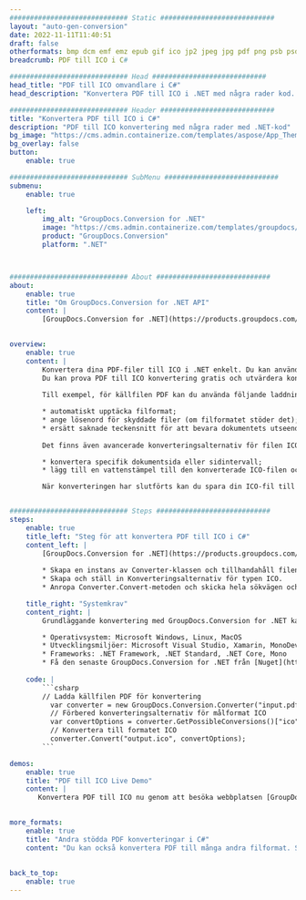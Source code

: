 ```yaml
---
############################# Static ############################
layout: "auto-gen-conversion"
date: 2022-11-11T11:40:51
draft: false
otherformats: bmp dcm emf emz epub gif ico jp2 jpeg jpg pdf png psb psd svg svgz tex tga tif tiff webp wmf wmz xps
breadcrumb: PDF till ICO i C#

############################# Head ############################
head_title: "PDF till ICO omvandlare i C#"
head_description: "Konvertera PDF till ICO i .NET med några rader kod. Använd GroupDocs Document Conversion API för att konvertera över 160 filformat."

############################# Header ############################
title: "Konvertera PDF till ICO i C#"
description: "PDF till ICO konvertering med några rader med .NET-kod"
bg_image: "https://cms.admin.containerize.com/templates/aspose/App_Themes/V3/images/bg/header1.png"
bg_overlay: false
button:
    enable: true

############################# SubMenu ############################
submenu:
    enable: true

    left:
        img_alt: "GroupDocs.Conversion for .NET"
        image: "https://cms.admin.containerize.com/templates/groupdocs/images/product-logos/90x90-noborder/groupdocs-conversion-net.png"
        product: "GroupDocs.Conversion"
        platform: ".NET"



############################# About ############################
about:
    enable: true
    title: "Om GroupDocs.Conversion for .NET API"
    content: |
        [GroupDocs.Conversion for .NET](https://products.groupdocs.com/conversion/net/) kan användas för att konvertera Microsoft Word, Excel, PowerPoint, PDF, Visio och andra format. GroupDocs.Conversion är ett fristående API som är lämpligt för back-end och interna system där hög prestanda krävs. Det beror inte på någon programvara som Microsoft eller Open Office.
    

overview:
    enable: true
    content: |
        Konvertera dina PDF-filer till ICO i .NET enkelt. Du kan använda bara ett par C# kodrader i valfri plattform som du vill, som - Windows, Linux, macOS.
        Du kan prova PDF till ICO konvertering gratis och utvärdera konverteringsresultatens kvalitet. Tillsammans med enkla filkonverteringsscenarier kan du prova mer avancerade alternativ för att ladda källfilen PDF och för att spara resultatet ICO. 
        
        Till exempel, för källfilen PDF kan du använda följande laddningsalternativ:

        * automatiskt upptäcka filformat;
        * ange lösenord för skyddade filer (om filformatet stöder det);
        * ersätt saknade teckensnitt för att bevara dokumentets utseende.
        
        Det finns även avancerade konverteringsalternativ för filen ICO:

        * konvertera specifik dokumentsida eller sidintervall;
        * lägg till en vattenstämpel till den konverterade ICO-filen och många fler.

        När konverteringen har slutförts kan du spara din ICO-fil till den lokala filsökvägen eller någon tredje parts lagring som FTP, Amazon S3, Google Drive, Dropbox etc. Observera - för att konvertera PDF till {{ TO}} det finns inget behov av någon ytterligare programvara installerad - som MS Office, Open Office, Adobe Acrobat Reader etc.


############################# Steps ############################
steps:
    enable: true
    title_left: "Steg för att konvertera PDF till ICO i C#"
    content_left: |
        [GroupDocs.Conversion for .NET](https://products.groupdocs.com/conversion/net/) gör det enkelt för utvecklare att konvertera en PDF-fil till ICO med några rader kod.
        
        * Skapa en instans av Converter-klassen och tillhandahåll filen PDF med den fullständiga sökvägen
        * Skapa och ställ in Konverteringsalternativ för typen ICO.
        * Anropa Converter.Convert-metoden och skicka hela sökvägen och formatet (ICO) som en parameter

    title_right: "Systemkrav"
    content_right: |
        Grundläggande konvertering med GroupDocs.Conversion for .NET kan göras med bara några enkla steg. Våra API:er stöds på alla större plattformar och operativsystem. Innan du kör koden nedan, se till att du har följande förutsättningar installerade på ditt system.

        * Operativsystem: Microsoft Windows, Linux, MacOS
        * Utvecklingsmiljöer: Microsoft Visual Studio, Xamarin, MonoDevelop
        * Frameworks: .NET Framework, .NET Standard, .NET Core, Mono
        * Få den senaste GroupDocs.Conversion for .NET från [Nuget](https://www.nuget.org/packages/groupdocs.conversion)
         
    code: |
        ```csharp    
        // Ladda källfilen PDF för konvertering
          var converter = new GroupDocs.Conversion.Converter("input.pdf");
          // Förbered konverteringsalternativ för målformat ICO
          var convertOptions = converter.GetPossibleConversions()["ico"].ConvertOptions;
          // Konvertera till formatet ICO
          converter.Convert("output.ico", convertOptions);
        ```

demos:
    enable: true
    title: "PDF till ICO Live Demo"
    content: |
       Konvertera PDF till ICO nu genom att besöka webbplatsen [GroupDocs.Conversion App](https://products.groupdocs.app/conversion/family). Onlinedemo har följande fördelar
          

more_formats:
    enable: true
    title: "Andra stödda PDF konverteringar i C#"
    content: "Du kan också konvertera PDF till många andra filformat. Se listan nedan."
       
       
back_to_top:
    enable: true
---
```

